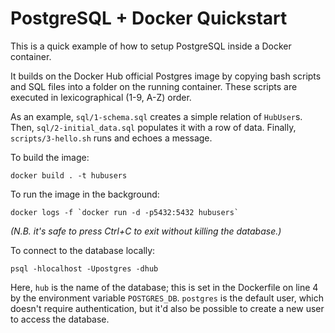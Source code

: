 # PostgreSQL + Docker Quickstart

This is a quick example of how to setup PostgreSQL inside a Docker container.

It builds on the Docker Hub official Postgres image by copying bash scripts and SQL files into a folder on the running container. These scripts are executed in lexicographical (1-9, A-Z) order.

As an example, `sql/1-schema.sql` creates a simple relation of `HubUser`s. Then, `sql/2-initial_data.sql` populates it with a row of data. Finally, `scripts/3-hello.sh` runs and echoes a message.

To build the image:

```
docker build . -t hubusers
```

To run the image in the background:

```
docker logs -f `docker run -d -p5432:5432 hubusers`
```

*(N.B. it's safe to press Ctrl+C to exit without killing the database.)*

To connect to the database locally:

```
psql -hlocalhost -Upostgres -dhub
```

Here, `hub` is the name of the database; this is set in the Dockerfile on line 4 by the environment variable `POSTGRES_DB`. `postgres` is the default user, which doesn't require authentication, but it'd also be possible to create a new user to access the database.